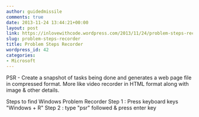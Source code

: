 ```yaml
---
author: guidedmissile
comments: true
date: 2013-11-24 13:44:21+00:00
layout: post
link: https://inlovewithcode.wordpress.com/2013/11/24/problem-steps-recorder/
slug: problem-steps-recorder
title: Problem Steps Recorder
wordpress_id: 42
categories:
- Microsoft
---
```


PSR - Create a snapshot of tasks being done and generates a web page file in compressed format. More like video recorder in HTML format along with image & other details.

Steps to find Windows Problem Recorder
Step 1 : Press keyboard keys "Windows + R"
Step 2 : type "psr" followed & press enter key
